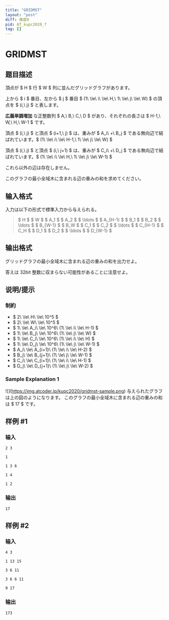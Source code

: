 ```yaml
---
title: "GRIDMST"
layout: "post"
diff: 难度0
pid: AT_kupc2020_f
tag: []
---
```


# GRIDMST

## 题目描述

[problemUrl]: https://atcoder.jp/contests/kupc2020/tasks/kupc2020_f

頂点が $ H $ 行 $ W $ 列に並んだグリッドグラフがあります。

上から $ i $ 番目、左から $ j $ 番目 $ (1\ \le\ i\ \le\ H,\ 1\ \le\ j\ \le\ W) $ の頂点を $ (i,\ j) $ と表します。

**広義単調増加** な正整数列 $ A,\ B,\ C,\ D $ があり、それぞれの長さは $ H-1,\ W,\ H,\ W-1 $ です。

頂点 $ (i,\ j) $ と頂点 $ (i+1,\ j) $ は、重みが $ A_i\ +\ B_j $ である無向辺で結ばれています。$ (1\ \le\ i\ \le\ H-1,\ 1\ \le\ j\ \le\ W) $

頂点 $ (i,\ j) $ と頂点 $ (i,\ j+1) $ は、重みが $ C_i\ +\ D_j $ である無向辺で結ばれています。$ (1\ \le\ i\ \le\ H,\ 1\ \le\ j\ \le\ W-1) $

これら以外の辺は存在しません。

このグラフの最小全域木に含まれる辺の重みの和を求めてください。

## 输入格式

入力は以下の形式で標準入力から与えられる。

> $ H $ $ W $ $ A_1 $ $ A_2 $ $ \ldots $ $ A_{H-1} $ $ B_1 $ $ B_2 $ $ \ldots $ $ B_{W-1} $ $ B_W $ $ C_1 $ $ C_2 $ $ \ldots $ $ C_{H-1} $ $ C_H $ $ D_1 $ $ D_2 $ $ \ldots $ $ D_{W-1} $

## 输出格式

グリッドグラフの最小全域木に含まれる辺の重みの和を出力せよ。

答えは 32bit 整数に収まらない可能性があることに注意せよ。

## 说明/提示

### 制約

- $ 2\ \le\ H\ \le\ 10^5 $
- $ 2\ \le\ W\ \le\ 10^5 $
- $ 1\ \le\ A_i\ \le\ 10^6\ (1\ \le\ i\ \le\ H-1) $
- $ 1\ \le\ B_j\ \le\ 10^6\ (1\ \le\ j\ \le\ W) $
- $ 1\ \le\ C_i\ \le\ 10^6\ (1\ \le\ i\ \le\ H) $
- $ 1\ \le\ D_j\ \le\ 10^6\ (1\ \le\ j\ \le\ W-1) $
- $ A_i\ \le\ A_{i+1}\ (1\ \le\ i\ \le\ H-2) $
- $ B_j\ \le\ B_{j+1}\ (1\ \le\ j\ \le\ W-1) $
- $ C_i\ \le\ C_{i+1}\ (1\ \le\ i\ \le\ H-1) $
- $ D_j\ \le\ D_{j+1}\ (1\ \le\ j\ \le\ W-2) $

### Sample Explanation 1

!\[\](https://img.atcoder.jp/kupc2020/gridmst-sample.png) 与えられたグラフは上の図のようになります。 このグラフの最小全域木に含まれる辺の重みの和は $ 17 $ です。

## 样例 #1

### 输入

```
2 3
1
1 3 6
1 4
1 2
```

### 输出

```
17
```

## 样例 #2

### 输入

```
4 3
1 13 15
3 6 11
3 6 6 11
9 17
```

### 输出

```
173
```

